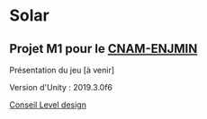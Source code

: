 # Solar
## Projet M1 pour le [CNAM-ENJMIN](http://www.cnam-enjmin.fr/)  
Présentation du jeu [à venir]
<aside class="notice">Version d'Unity : 2019.3.0f6</aside>


[Conseil Level design](https://github.com/mathieubecher/Solar/tree/master/Assets/Scenes/LD#conseil-level-design)

